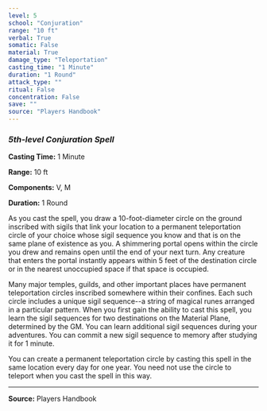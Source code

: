 ```yaml
---
level: 5
school: "Conjuration"
range: "10 ft"
verbal: True
somatic: False
material: True
damage_type: "Teleportation"
casting_time: "1 Minute"
duration: "1 Round"
attack_type: ""
ritual: False
concentration: False
save: ""
source: "Players Handbook"
---
```


### *5th-level Conjuration Spell*

**Casting Time:** 1 Minute

**Range:** 10 ft

**Components:** V, M

**Duration:** 1 Round

As you cast the spell, you draw a 10-foot-diameter circle on the ground inscribed with sigils that link your location to a permanent teleportation circle of your choice whose sigil sequence you know and that is on the same plane of existence as you. A shimmering portal opens within the circle you drew and remains open until the end of your next turn. Any creature that enters the portal instantly appears within 5 feet of the destination circle or in the nearest unoccupied space if that space is occupied.
 
 Many major temples, guilds, and other important places have permanent teleportation circles inscribed somewhere within their confines. Each such circle includes a unique sigil sequence--a string of magical runes arranged in a particular pattern. When you first gain the ability to cast this spell, you learn the sigil sequences for two destinations on the Material Plane, determined by the GM. You can learn additional sigil sequences during your adventures. You can commit a new sigil sequence to memory after studying it for 1 minute.
 
 You can create a permanent teleportation circle by casting this spell in the same location every day for one year. You need not use the circle to teleport when you cast the spell in this way.

---
**Source:** Players Handbook
